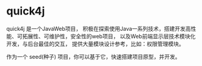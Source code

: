 quick4j
=======

quick4j 是一个JavaWeb项目，
积极在探索使用Java一系列技术，搭建开发高性能、可拓展性、可维护性，安全性的web项目，
以及Web前端显示层技术模块化开发，与后台最佳的交互，
提供大量模块设计参考，比如：权限管理模块。

作为一个 seed(种子) 项目，你可以基于它，快速搭建项目原型，并开发。
